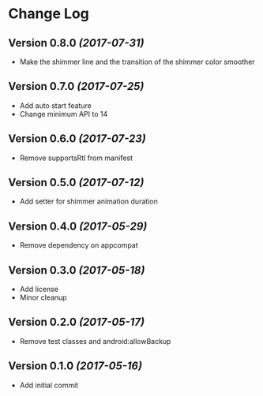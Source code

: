 # Change Log

Version 0.8.0 *(2017-07-31)*
----------------------------

* Make the shimmer line and the transition of the shimmer color smoother

Version 0.7.0 *(2017-07-25)*
----------------------------

* Add auto start feature
* Change minimum API to 14

Version 0.6.0 *(2017-07-23)*
----------------------------

* Remove supportsRtl from manifest

Version 0.5.0 *(2017-07-12)*
----------------------------

* Add setter for shimmer animation duration

Version 0.4.0 *(2017-05-29)*
----------------------------

* Remove dependency on appcompat

Version 0.3.0 *(2017-05-18)*
----------------------------

* Add license
* Minor cleanup

Version 0.2.0 *(2017-05-17)*
----------------------------

* Remove test classes and android:allowBackup

Version 0.1.0 *(2017-05-16)*
----------------------------

* Add initial commit